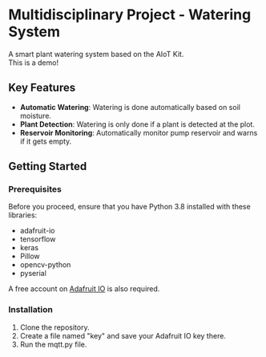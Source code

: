 # Multidisciplinary Project - Watering System

A smart plant watering system based on the AIoT Kit.  
This is a demo!

## Key Features

- **Automatic Watering**: Watering is done automatically based on soil moisture.
- **Plant Detection**: Watering is only done if a plant is detected at the plot.
- **Reservoir Monitoring**: Automatically monitor pump reservoir and warns if it gets empty.

## Getting Started
### Prerequisites

Before you proceed, ensure that you have Python 3.8 installed with these libraries:

- adafruit-io
- tensorflow
- keras
- Pillow
- opencv-python
- pyserial

A free account on [Adafruit IO](https://io.adafruit.com/) is also required.  

### Installation

1. Clone the repository.
2. Create a file named "key" and save your Adafruit IO key there.
3. Run the mqtt.py file.
